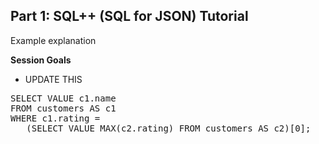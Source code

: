 ## <b>Part 1: SQL++ (SQL for JSON) Tutorial </b>

Example explanation

<b>Session Goals</b>

* UPDATE THIS

<pre id="example">
SELECT VALUE c1.name
FROM customers AS c1
WHERE c1.rating =
   (SELECT VALUE MAX(c2.rating) FROM customers AS c2)[0];
</pre>
